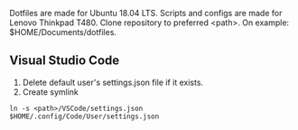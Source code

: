 Dotfiles are made for Ubuntu 18.04 LTS.
Scripts and configs are made for Lenovo Thinkpad T480.
Clone repository to preferred \<path\>. On example: $HOME/Documents/dotfiles.
<br>
## Visual Studio Code
1. Delete default user's settings.json file if it exists.
2. Create symlink
```
ln -s <path>/VSCode/settings.json $HOME/.config/Code/User/settings.json
```
